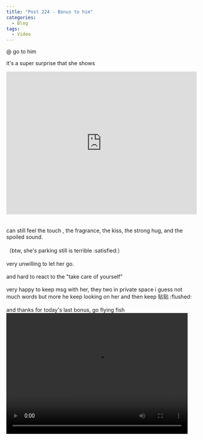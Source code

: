 ```yaml
---
title: "Post 224 - Bonus to him"
categories:
  - Blog
tags:
  - Video
---
```


@ go to him

it's a super surprise that she shows

<div style="padding:75% 0 0 0;position:relative;"><iframe src="https://player.vimeo.com/video/732507690?h=0c6f8e1ef3&amp;badge=0&amp;autopause=0&amp;player_id=0&amp;app_id=58479" frameborder="0" allow="autoplay; fullscreen; picture-in-picture" allowfullscreen style="position:absolute;top:0;left:0;width:100%;height:100%;" title="VID_20220722_151446.mp4"></iframe></div><script src="https://player.vimeo.com/api/player.js"></script>
<br/>
<br/>
can still feel the touch , the fragrance, the kiss, the strong hug, and the spoiled sound. 
<br/>
<br/>
（btw, she's parking still is terrible :satisfied:）
<br/>
<br/>
very unwilling to let her go.
<br/>
<br/>
and hard to react to the "take care of yourself"
<br/>
<br/>
very happy to keep msg with her, they two in private space i guess not much words but more he keep looking on her and then keep 贴贴 :flushed:
<br/>
<br/>
and thanks for today's last bonus, go flying fish

<video width="480" height="320" controls="controls">
  <source src="https://imgur.com/IHLkFr0.mp4" type="video/mp4">
</video>
<br/>

<script src="https://utteranc.es/client.js"
        repo="serendipityinlife/serendipityinlife.github.io"
        issue-term="pathname"
        theme="github-light"
        crossorigin="anonymous"
        async>
</script>
